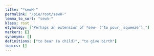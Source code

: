 ```yaml
---
title: "*sewH-"
permalink: "/pie/root/sewH-"
lemma_to_sort: "sewh-"
klass: root
etymology: ["Perhaps an extension of *sew- (“to pour; squeeze”)."]
markers: []
synonyms: []
definitions: ["to bear (a child)", "to give birth"]
topics: []
---
```

